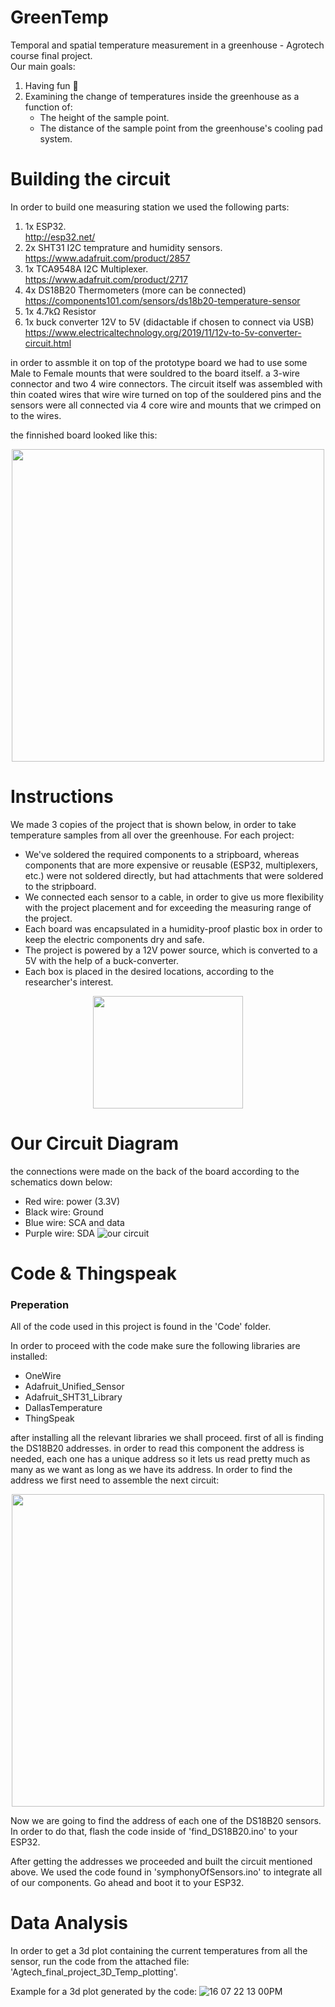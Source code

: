 # GreenTemp
Temporal and spatial temperature measurement in a greenhouse - Agrotech course final project.<br>
Our main goals:
1. Having fun 🥳
2. Examining the change of temperatures inside the greenhouse as a function of:
    - The height of the sample point.
    - The distance of the sample point from the greenhouse's cooling pad system.

# Building the circuit
In order to build one measuring station we used the following parts:
1. 1x ESP32.<br>
    http://esp32.net/
2. 2x SHT31 I2C temprature and humidity sensors.<br>
    https://www.adafruit.com/product/2857
3. 1x TCA9548A I2C Multiplexer.<br>
    https://www.adafruit.com/product/2717
4. 4x DS18B20 Thermometers (more can be connected)<br>
    https://components101.com/sensors/ds18b20-temperature-sensor
5. 1x 4.7kΩ Resistor
6. 1x buck converter 12V to 5V (didactable if chosen to connect via USB)<br>
    https://www.electricaltechnology.org/2019/11/12v-to-5v-converter-circuit.html

in order to assmble it on top of the prototype board we had to use some Male to Female mounts that were souldred to the board itself. a 3-wire connector and two 4 wire connectors. The circuit itself was assembled with thin coated wires that wire wire turned on top of the souldered pins and the sensors were all connected via 4 core wire and mounts that we crimped on to the wires.

the finnished board looked like this:
<p align="center">
<img src="https://user-images.githubusercontent.com/107586157/176545093-fced8147-ff82-42ee-ba7c-0c1321bde8c0.jpg" width="500">
</p>



# Instructions
We made 3 copies of the project that is shown below, in order to take temperature samples from all over the greenhouse.
For each project:
- We've soldered the required components to a stripboard, whereas components that are more expensive or reusable (ESP32, multiplexers, etc.) were not soldered directly, but had attachments that were soldered to the stripboard.
- We connected each sensor to a cable, in order to give us more flexibility with the project placement and for exceeding the measuring range of the project.
- Each board was encapsulated in a humidity-proof plastic box in order to keep the electric components dry and safe.
- The project is powered by a 12V power source, which is converted to a 5V with the help of a buck-converter.
- Each box is placed in the desired locations, according to the researcher's interest.


<p align="center">
    <img src="https://media1.giphy.com/media/xUNd9Z3IC4IwJ1uLjG/giphy.gif?cid=ecf05e47fbe75gfwukjvw7pw0nf0wnh708c2cdkuaogn1j3m&rid=giphy.gif&ct=g" width="240" height="180" frameBorder="0">
</p>

# Our Circuit Diagram
the connections were made on the back of the board according to the schematics down below:

- Red wire: power (3.3V)
- Black wire: Ground
- Blue wire: SCA and data
- Purple wire: SDA
![our circuit](https://user-images.githubusercontent.com/107586157/176541063-b7465c39-da76-41f2-b240-bf56e5ab83b7.jpg)
# Code & Thingspeak
### Preperation ###
All of the code used in this project is found in the 'Code' folder.

In order to proceed with the code make sure the following libraries are installed:
- OneWire
- Adafruit_Unified_Sensor
- Adafruit_SHT31_Library
- DallasTemperature
- ThingSpeak

after installing all the relevant libraries we shall proceed.
first of all is finding the DS18B20 addresses. in order to read this component the address is needed, each one has a unique address so it lets us read pretty much as many as we want as long as we have its address.
In order to find the address we first need to assemble the next circuit:
<p align="center">
<img src="https://user-images.githubusercontent.com/107586157/177033550-8902eeaa-9344-484f-84fa-824816cc395d.jpg" width="500">
</p>

Now we are going to find the address of each one of the DS18B20 sensors. 
In order to do that, flash the code inside of 'find_DS18B20.ino' to your ESP32.

After getting the addresses we proceeded and built the circuit mentioned above. We used the code found in 'symphonyOfSensors.ino' to integrate all of our components.
Go ahead and boot it to your ESP32.




# Data Analysis
In order to get a 3d plot containing the current temperatures from all the sensor, run the code from the attached file: 'Agtech_final_project_3D_Temp_plotting'.

Example for a 3d plot generated by the code:
![16 07 22 13 00PM](https://user-images.githubusercontent.com/101471376/179350166-53a21ea5-4fd9-4407-a724-bfb912f72c4f.png)


